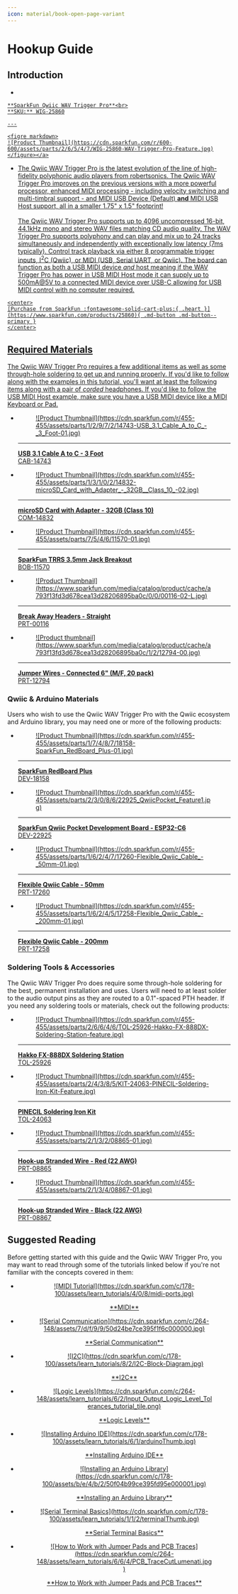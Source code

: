 ```yaml
---
icon: material/book-open-page-variant
---
```


# Hookup Guide


## Introduction
<!-- Single Product Card -->

<div class="grid cards desc" markdown>

-    <a href="https://www.sparkfun.com/products/25860">
    **SparkFun Qwiic WAV Trigger Pro**<br>
    **SKU:** WIG-25860

    ---

    <figre markdown>
    ![Product Thumbnail](https://cdn.sparkfun.com/r/600-600/assets/parts/2/6/5/4/7/WIG-25860-WAV-Trigger-Pro-Feature.jpg)
    </figure></a>

-    The Qwiic WAV Trigger Pro is the latest evolution of the line of high-fidelity polyphonic audio players from robertsonics. The Qwiic WAV Trigger Pro improves on the previous versions with a more powerful processor, enhanced MIDI processing - including velocity switching and multi-timbral support - and MIDI USB Device (Default) <b>and</b> MIDI USB Host support, all in a smaller 1.75" x 1.5" footprint! <br><br>
The Qwiic WAV Trigger Pro supports up to 4096 uncompressed 16-bit, 44.1kHz mono and stereo WAV files matching CD audio quality. The WAV Trigger Pro supports polyphony and can play and mix up to 24 tracks simultaneously and independently with exceptionally low latency (7ms typically). Control track playback via either 8 programmable trigger inputs, I<sup>2</sup>C (Qwiic), or MIDI (USB, Serial UART, or Qwiic). The board can function as both a USB MIDI device <i>and</i> host meaning if the WAV Trigger Pro has power in USB MIDI Host mode it can supply up to 500mA@5V to a connected MIDI device over USB-C allowing for USB MIDI control with no computer required.

    <center>
    [Purchase from SparkFun :fontawesome-solid-cart-plus:{ .heart }](https://www.sparkfun.com/products/25860){ .md-button .md-button--primary }
    </center>

</div>

## Required Materials

The Qwiic WAV Trigger Pro requires a few additional items as well as some through-hole soldering to get up and running properly. If you'd like to follow along with the examples in this tutorial, you'll want at least the following items along with a pair of <i>corded</i> headphones. If you'd like to follow the USB MIDI Host example, make sure you have a USB MIDI device like a MIDI Keyboard or Pad.

<div class="grid cards" markdown>

-   <a href="https://www.sparkfun.com/products/14743">
    <figure markdown>
    ![Product Thumbnail](https://cdn.sparkfun.com/r/455-455/assets/parts/1/2/9/7/2/14743-USB_3.1_Cable_A_to_C_-_3_Foot-01.jpg)
    </figure>

    ---

    **USB 3.1 Cable A to C - 3 Foot**<br>
    CAB-14743</a>

-   <a href="https://www.sparkfun.com/products/14832">
    <figure markdown>
    ![Product Thumbnail](https://cdn.sparkfun.com/r/455-455/assets/parts/1/3/1/0/2/14832-microSD_Card_with_Adapter_-_32GB__Class_10_-02.jpg)
    </figure>

    ---

    **microSD Card with Adapter - 32GB (Class 10)**<br>
    COM-14832</a>

-   <a href="https://www.sparkfun.com/products/11570">
    <figure markdown>
    ![Product Thumbnail](https://cdn.sparkfun.com/r/455-455/assets/parts/7/5/4/6/11570-01.jpg)
    </figure>

    ---

    **SparkFun TRRS 3.5mm Jack Breakout**<br>
    BOB-11570</a>

-   <a href="https://www.sparkfun.com/break-away-headers-straight.html">
    <figure markdown>
    ![Product Thumbnail](https://www.sparkfun.com/media/catalog/product/cache/a793f13fd3d678cea13d28206895ba0c/0/0/00116-02-L.jpg)
    </figure>

    ---

    **Break Away Headers - Straight**<br>
    PRT-00116</a>

-   <a href="https://www.sparkfun.com/jumper-wires-connected-6-m-f-20-pack.html">
    <figure markdown>
    ![Product thumbnail](https://www.sparkfun.com/media/catalog/product/cache/a793f13fd3d678cea13d28206895ba0c/1/2/12794-00.jpg)
    </figure>

    ---

    **Jumper Wires - Connected 6" (M/F, 20 pack)**</br>
    PRT-12794</a>

</div>

### Qwiic & Arduino Materials

Users who wish to use the Qwiic WAV Trigger Pro with the Qwiic ecosystem and Arduino library, you may need one or more of the following products:

<div class="grid cards" markdown>

-   <a href="https://www.sparkfun.com/products/18158">
    <figure markdown>
    ![Product Thumbnail](https://cdn.sparkfun.com/r/455-455/assets/parts/1/7/4/8/7/18158-SparkFun_RedBoard_Plus-01.jpg)
    </figure>

    ---

    **SparkFun RedBoard Plus**<br>
    DEV-18158</a>

-   <a href="https://www.sparkfun.com/products/22925">
    <figure markdown>
    ![Product Thumbnail](https://cdn.sparkfun.com/r/455-455/assets/parts/2/3/0/8/6/22925_QwiicPocket_Feature1.jpg)
    </figure>

    ---

    **SparkFun Qwiic Pocket Development Board - ESP32-C6**<br>
    DEV-22925</a>

-   <a href="https://www.sparkfun.com/products/17260">
    <figure markdown>
    ![Product Thumbnail](https://cdn.sparkfun.com/r/455-455/assets/parts/1/6/2/4/7/17260-Flexible_Qwiic_Cable_-_50mm-01.jpg)
    </figure>

    ---

    **Flexible Qwiic Cable - 50mm**<br>
    PRT-17260</a>

-   <a href="https://www.sparkfun.com/products/17258 ">
    <figure markdown>
    ![Product Thumbnail](https://cdn.sparkfun.com/r/455-455/assets/parts/1/6/2/4/5/17258-Flexible_Qwiic_Cable_-_200mm-01.jpg)
    </figure>

    ---

    **Flexible Qwiic Cable - 200mm**<br>
    PRT-17258 </a>

</div>

### Soldering Tools & Accessories

The Qwiic WAV Trigger Pro does require some through-hole soldering for the best, permanent installation and uses. Users will need to at least solder to the audio output pins as they are routed to a 0.1"-spaced PTH header. If you need any soldering tools or materials, check out the following products: 

<div class="grid cards" markdown>

-   <a href="https://www.sparkfun.com/products/25926">
    <figure markdown>
    ![Product Thumbnail](https://cdn.sparkfun.com/r/455-455/assets/parts/2/6/6/4/6/TOL-25926-Hakko-FX-888DX-Soldering-Station-feature.jpg)
    </figure>

    ---

    **Hakko FX-888DX Soldering Station**<br>
    TOL-25926</a>

-   <a href="https://www.sparkfun.com/products/24063">
    <figure markdown>
    ![Product Thumbnail](https://cdn.sparkfun.com/r/455-455/assets/parts/2/4/3/8/5/KIT-24063-PINECIL-Soldering-Iron-Kit-Feature.jpg)
    </figure>

    ---

    **PINECIL Soldering Iron Kit**<br>
    TOL-24063</a>

-   <a href="https://www.sparkfun.com/products/8865">
    <figure markdown>
    ![Product Thumbnail](https://cdn.sparkfun.com/r/455-455/assets/parts/2/1/3/2/08865-01.jpg)
    </figure>

    ---

    **Hook-up Stranded Wire - Red (22 AWG)**<br>
    PRT-08865</a>

-   <a href="https://www.sparkfun.com/products/8867">
    <figure markdown>
    ![Product Thumbnail](https://cdn.sparkfun.com/r/455-455/assets/parts/2/1/3/4/08867-01.jpg)
    </figure>

    ---

    **Hook-up Stranded Wire - Black (22 AWG)**<br>
    PRT-08867</a>

</div>

## Suggested Reading

Before getting started with this guide and the Qwiic WAV Trigger Pro, you may want to read through some of the tutorials linked below if you're not familiar with the concepts covered in them:

<div class="grid cards hide col-4" markdown align="center">

-   <a href="https://learn.sparkfun.com/tutorials/midi-tutorial">
    <figure markdown>
    ![MIDI Tutorial](https://cdn.sparkfun.com/c/178-100/assets/learn_tutorials/4/0/8/midi-ports.jpg)
    </figure>
    </a>
    <a href="https://learn.sparkfun.com/tutorials/midi-tutorial">**MIDI**
    </a>

-   <a href="https://learn.sparkfun.com/tutorials/8">
    <figure markdown>
    ![Serial Communication](https://cdn.sparkfun.com/c/264-148/assets/7/d/f/9/9/50d24be7ce395f1f6c000000.jpg)
    </figure>
    </a>
    <a href="https://learn.sparkfun.com/tutorials/8">**Serial Communication**
    </a>

-   <a href="https://learn.sparkfun.com/tutorials/82">
    <figure markdown>
    ![I2C](https://cdn.sparkfun.com/c/178-100/assets/learn_tutorials/8/2/I2C-Block-Diagram.jpg)
    </figure>
    </a>
    <a href="https://learn.sparkfun.com/tutorials/82">**I2C**
    </a>

-   <a href="https://learn.sparkfun.com/tutorials/62">
    <figure markdown>
    ![Logic Levels](https://cdn.sparkfun.com/c/264-148/assets/learn_tutorials/6/2/Input_Output_Logic_Level_Tolerances_tutorial_tile.png)
    </figure>
    </a>
    <a href="https://learn.sparkfun.com/tutorials/62">**Logic Levels**
    </a>

-   <a href="https://learn.sparkfun.com/tutorials/61">
    <figure markdown>
    ![Installing Arduino IDE](https://cdn.sparkfun.com/c/178-100/assets/learn_tutorials/6/1/arduinoThumb.jpg)
    </figure>
    </a>
    <a href="https://learn.sparkfun.com/tutorials/61">**Installing Arduino IDE**
    </a>

-   <a href="https://learn.sparkfun.com/tutorials/15">
    <figure markdown>
    ![Installing an Arduino Library](https://cdn.sparkfun.com/c/178-100/assets/b/e/4/b/2/50f04b99ce395fd95e000001.jpg)
    </figure>
    </a>
    <a href="https://learn.sparkfun.com/tutorials/15">**Installing an Arduino Library**
    </a>

-   <a href="https://learn.sparkfun.com/tutorials/112">
    <figure markdown>
    ![Serial Terminal Basics](https://cdn.sparkfun.com/c/178-100/assets/learn_tutorials/1/1/2/terminalThumb.jpg)
    </figure>
    </a>
    <a href="https://learn.sparkfun.com/tutorials/112">**Serial Terminal Basics**
    </a>

-   <a href="https://learn.sparkfun.com/tutorials/664">
    <figure markdown>
    ![How to Work with Jumper Pads and PCB Traces](https://cdn.sparkfun.com/c/264-148/assets/learn_tutorials/6/6/4/PCB_TraceCutLumenati.jpg)
    </figure>
    </a>
    <a href="https://learn.sparkfun.com/tutorials/664">**How to Work with Jumper Pads and PCB Traces**
    </a>
</div>